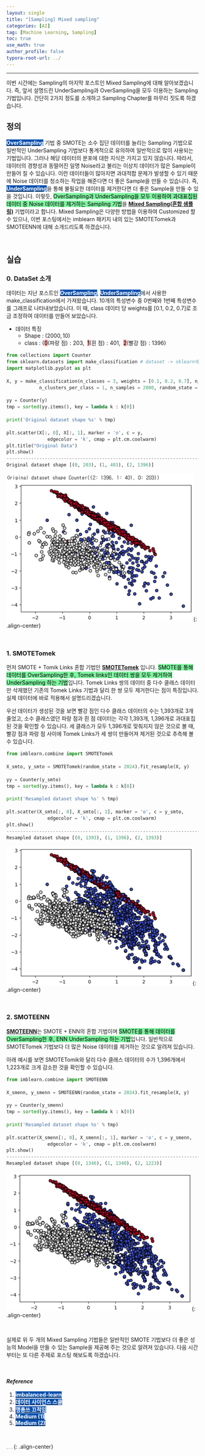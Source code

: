 ```yaml
---
layout: single
title: "[Sampling] Mixed sampling"
categories: [AI]
tag: [Machine Learning, Sampling]
toc: true
use_math: true
author_profile: false
typora-root-url: ../
---
```

-----
이번 시간에는 Sampling의 마지막 포스트인 Mixed Sampling에 대해 알아보겠습니다. 즉, 앞서 설명드린 UnderSampling과 OverSampling을 모두 이용하는 Sampling 기법입니다. 간단히 2가지 정도를 소개하고 Sampling Chapter를 마무리 짓도록 하겠습니다.

## 정의

<mark style='background-color: #0550ae'><b><a href='https://woongsonvi.github.io/ai/AI6/'><font color="white">OverSampling</font></a></b></mark> 기법 중 SMOTE는 소수 집단 데이터를 늘리는 Sampling 기법으로 일반적인 UnderSampling 기법보다 통계적으로 유의하여 일반적으로 많이 사용되는 기법입니다. 그러나 해당 데이터의 분포에 대한 지식은 가지고 있지 않습니다. 따라서, 데이터의 경향성과 동떨어진 일명 Noise라고 불리는 이상치 데이터가 많은 Sample이 만들어 질 수 있습니다. 이런 데이터들이 많아지면 과대적합 문제가 발생할 수 있기 때문에 Noise 데이터를 청소하는 작업을 해준다면 더 좋은 Sample을 만들 수 있습니다. 즉, <mark style='background-color: #0550ae'><b><a href='https://woongsonvi.github.io/ai/AI5/'><font color="white">UnderSampling</font></a></b></mark>을 통해 불필요한 데이터를 제거한다면 더 좋은 Sample을 만들 수 있을 것입니다. 이렇듯, <mark style='background-color: #7ff5a0'>OverSampling과 UnderSampling을 모두 이용하여 과대표집된 데이터 중 Noise 데이터를 제거하는 Sampling 기법</mark>을 <u><b>Mixed Sampling(혼합 샘플링)</b></u> 기법이라고 합니다. Mixed Sampling은 다양한 방법을 이용하여 Customized 할 수 있으나, 이번 포스팅에서는 imblearn 패키지 내의 있는 SMOTETomek과 SMOTEENN에 대해 소개드리도록 하겠습니다.

<br>

## 실습

### 0. DataSet 소개

데이터는 지난 포스트인 <mark style='background-color: #0550ae'><b><a href='https://woongsonvi.github.io/ai/AI6/'><font color="white">OverSampling</font></a></b></mark>, <mark style='background-color: #0550ae'><b><a href='http://localhost:4000/ai/AI5/'><font color="white">UnderSampling</font></a></b></mark>에서 사용한 make_classification에서 가져왔습니다. 10개의 특성변수 중 0번째와 1번째 특성변수를 그래프로 나타내보았습니다. 이 때, class 데이터 당 weights를 [0.1, 0.2, 0.7]로 조금 조정하여 데이터를 만들어 보았습니다.

- 데이터 특징
  - Shape : $(2000, 10)$
  - class : {<mark style='background-color: #f39393'>$0$</mark>(파랑 점)$: 203, ~~$<mark style='background-color: #f39393'>$1$</mark>(흰 점)$: 401, ~~$<mark style='background-color: #f39393'>$2$</mark>(빨강 점)$: 1396$}


```python
from collections import Counter
from sklearn.datasets import make_classification # dataset -> sklearn에 내장되어 있는 데이터 셋
import matplotlib.pyplot as plt

X, y = make_classification(n_classes = 3, weights = [0.1, 0.2, 0.7], n_features = 10,
            n_clusters_per_class = 1, n_samples = 2000, random_state = 10) # 특성변수 10개, 클래스 3개

yy = Counter(y)
tmp = sorted(yy.items(), key = lambda k : k[0])

print('Original dataset shape %s' % tmp)

plt.scatter(X[:, 0], X[:, 1], marker = 'o', c = y,
               edgecolor = 'k', cmap = plt.cm.coolwarm)
plt.title("Original Data")
plt.show()
--------------------------------------------------------------------------------------------------------------------------------
Original dataset shape [(0, 203), (1, 401), (2, 1396)]
```

![image-20241019185422939](/images/2024-10-20-AI7/image-20241019185422939.png){: .align-center}

<br>

### 1. SMOTETomek

먼저 SMOTE + Tomik Links 혼합 기법인 <u><b>SMOTETomek</b></u> 입니다. <mark style='background-color: #7ff5a0'>SMOTE를 통해 데이터를 OverSampling한 후, Tomek links인 데이터 쌍을 모두 제거하여 UnderSampling 하는 기법</mark>입니다. Tomek Links 쌍의 데이터 중 다수 클래스 데이터만 삭제했던 기존의 Tomek Links 기법과 달리 한 쌍 모두 제거한다는 점이 특징입니다. 실제 데이터에 바로 적용해서 설명드리겠습니다.

우선 데이터가 생성된 것을 보면 빨강 점인 다수 클래스 데이터의 수는 1,393개로 3개 줄었고, 소수 클래스였던 파랑 점과 흰 점 데이터는 각각 1,393개, 1,396개로 과대표집된 것을 확인할 수 있습니다. 세 클래스가 모두 1,396개로 맞춰지지 않은 것으로 볼 때, 빨강 점과 파랑 점 사이에 Tomek Links가 세 쌍이 만들어져 제거된 것으로 추측해 볼 수 있습니다.

```python
from imblearn.combine import SMOTETomek

X_smto, y_smto = SMOTETomek(random_state = 2024).fit_resample(X, y)

yy = Counter(y_smto)
tmp = sorted(yy.items(), key = lambda k : k[0])

print('Resampled dataset shape %s' % tmp)

plt.scatter(X_smto[:, 0], X_smto[:, 1], marker = 'o', c = y_smto,
               edgecolor = 'k', cmap = plt.cm.coolwarm)
plt.show()
--------------------------------------------------------------------------------------------------------------------------------
Resampled dataset shape [(0, 1393), (1, 1396), (2, 1393)]
```

![image-20241019191733936](/images/2024-10-19-AI7/image-20241019191733936.png){: .align-center}

<br>

### 2. SMOTEENN

<u><b>SMOTEENN</b></u>는 SMOTE + ENN의 혼합 기법이며 <mark style='background-color: #7ff5a0'>SMOTE를 통해 데이터를 OverSampling한 후, ENN UnderSampling 하는 기법</mark>입니다. 일반적으로 SMOTETomek 기법보다 더 많은 Noise 데이터를 제거하는 것으로 알려져 있습니다.

아래 예시를 보면 SMOTETomik와 달리 다수 클래스 데이터의 수가 1,396개에서 1,223개로 크게 감소한 것을 확인할 수 있습니다.

```python
from imblearn.combine import SMOTEENN

X_smenn, y_smenn = SMOTEENN(random_state = 2024).fit_resample(X, y)

yy = Counter(y_smenn)
tmp = sorted(yy.items(), key = lambda k : k[0])

print('Resampled dataset shape %s' % tmp)

plt.scatter(X_smenn[:, 0], X_smenn[:, 1], marker = 'o', c = y_smenn,
               edgecolor = 'k', cmap = plt.cm.coolwarm)
plt.show()
--------------------------------------------------------------------------------------------------------------------------------
Resampled dataset shape [(0, 1346), (1, 1340), (2, 1223)]
```

![image-20241019193134730](/images/2024-10-19-AI7/image-20241019193134730.png){: .align-center}

<br>

실제로 위 두 개의 Mixed Sampling 기법들은 일반적인 SMOTE 기법보다 더 좋은 성능의 Model을 만들 수 있는 Sample을 제공해 주는 것으로 알려져 있습니다. 다음 시간부터는 또 다른 주제로 포스팅 해보도록 하겠습니다.

<br>

#### *Reference*

1. <mark style='background-color: #0550ae'><b><a href='https://imbalanced-learn.org/stable/index.html'><font color="white">imbalanced-learn</font></a></b></mark>
1. <mark style='background-color: #0550ae'><b><a href='https://datascienceschool.net/03%20machine%20learning/14.02%20%EB%B9%84%EB%8C%80%EC%B9%AD%20%EB%8D%B0%EC%9D%B4%ED%84%B0%20%EB%AC%B8%EC%A0%9C.html'><font color="white">데이터 사이언스 스쿨</font></a></b></mark>
1. <mark style='background-color: #0550ae'><b><a href='https://blog.naver.com/cathx618/222808848556'><font color="white">맹춍쓰 끄적임</font></a></b></mark>
1. <mark style='background-color: #0550ae'><b><a href='https://medium.com/totalenergies-digital-factory/imbalanced-data-ml-smote-and-its-variants-c69a4b32f7e7'><font color="white">Medium (1)</font></a></b></mark>
1. <mark style='background-color: #0550ae'><b><a href='https://pranav-c.medium.com/smote-vs-smote-enn-which-is-more-effective-for-churn-prediction-in-imbalanced-banking-data-b289414366a0'><font color="white">Medium (2)</font></a></b></mark>

<br>

<img src="https://user-images.githubusercontent.com/37182279/216820587-4617a62e-0565-47f1-9ead-f4cd367572a1.png" alt="DATA_100%_LOGO_LIGHT" style="zoom:10%">{: .align-center}

<br>

<br>



